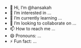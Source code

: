- 👋 Hi, I’m @hansakah
- 👀 I’m interested in ...
- 🌱 I’m currently learning ...
- 💞️ I’m looking to collaborate on ...
- 📫 How to reach me ...
- 😄 Pronouns: ...
- ⚡ Fun fact: ...

<!---
hansakah/hansakah is a ✨ special ✨ repository because its `README.md` (this file) appears on your GitHub profile.
You can click the Preview link to take a look at your changes.
--->
